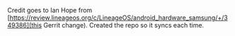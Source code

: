 Credit goes to Ian Hope from [https://review.lineageos.org/c/LineageOS/android_hardware_samsung/+/349386](this Gerrit change).
Created the repo so it syncs each time.
